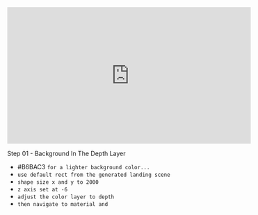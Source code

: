 <iframe width="560" height="315" src="https://www.youtube.com/embed/gnhUypBNMc0?si=dM14CXfto_axVWbM" title="YouTube video player" frameborder="0" allow="accelerometer; autoplay; clipboard-write; encrypted-media; gyroscope; picture-in-picture; web-share" referrerpolicy="strict-origin-when-cross-origin" allowfullscreen></iframe>

Step 01 - Background In The Depth Layer


- #B6BAC3 `for a lighter background color...`
- `use default rect from the generated landing scene `
- `shape size x and y to 2000`
- `z axis set at -6` 
- `adjust the color layer to depth`
- `then navigate to material and `